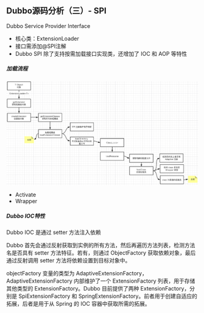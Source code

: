 ## Dubbo源码分析（三）- SPI

Dubbo Service Provider Interface

- 核心类：ExtensionLoader
- 接口需添加@SPI注解
- Dubbo SPI 除了支持按需加载接口实现类，还增加了 IOC 和 AOP 等特性



##### 加载流程

![image-20210423135131097](assets/image-20210423135131097.png)



- Activate
- Wrapper



##### Dubbo IOC特性

Dubbo IOC 是通过 setter 方法注入依赖

Dubbo 首先会通过反射获取到实例的所有方法，然后再遍历方法列表，检测方法名是否具有 setter 方法特征。若有，则通过 ObjectFactory 获取依赖对象，最后通过反射调用 setter 方法将依赖设置到目标对象中。



objectFactory 变量的类型为 AdaptiveExtensionFactory，AdaptiveExtensionFactory 内部维护了一个 ExtensionFactory 列表，用于存储其他类型的 ExtensionFactory。Dubbo 目前提供了两种 ExtensionFactory，分别是 SpiExtensionFactory 和 SpringExtensionFactory。前者用于创建自适应的拓展，后者是用于从 Spring 的 IOC 容器中获取所需的拓展。